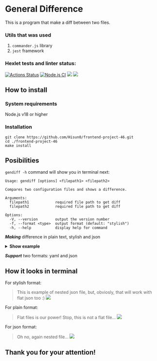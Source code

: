 # General Difference

This is a program that make a diff between two files.

### Utils that was used

1. `commander.js` library
2. `jest` framework

### Hexlet tests and linter status:
[![Actions Status](https://github.com/Hisun0/frontend-project-46/workflows/hexlet-check/badge.svg)](https://github.com/Hisun0/frontend-project-46/actions)
[![Node.js CI](https://github.com/Hisun0/frontend-project-46/actions/workflows/node.js.yml/badge.svg)](https://github.com/Hisun0/frontend-project-46/actions/workflows/node.js.yml)
<a href="https://codeclimate.com/github/Hisun0/frontend-project-46/maintainability"><img src="https://api.codeclimate.com/v1/badges/7df1fb909338a2975b7e/maintainability" /></a>
<a href="https://codeclimate.com/github/Hisun0/frontend-project-46/test_coverage"><img src="https://api.codeclimate.com/v1/badges/7df1fb909338a2975b7e/test_coverage" /></a>

## How to install
### System requirements
Node.js v18 or higher

### Installation

    git clone https://github.com/Hisun0/frontend-project-46.git
    cd ./frontend-project-46
    make install
    
## Posibilities

`gendiff -h` command will show you in terminal next:
   
    Usage: gendiff [options] <filepath1> <filepath2>

    Compares two configuration files and shows a difference.

    Arguments:
      filepath1            required file path to get diff
      filepath2            required file path to get diff

    Options:
      -V, --version        output the version number
      -f, --format <type>  output format (default: "stylish")
      -h, --help           display help for command

***Making*** difference in plain text, stylish and json

<details><summary><b>Show example</b></summary>

For stylish format:

    gendiff filepath1.json filepath2.json
    
    {
        + follow: false
          setting1: Value 1
        - setting2: 200
        - setting3: true
        + setting3: {
              key: value
          }
        + setting4: blah blah
        + setting5: {
              key5: value5
          }
    }
    
For plain format:

    gendiff --format plain path/to/file.yml another/path/file.json

    Property 'common.follow' was added with value: false
    Property 'group1.baz' was updated. From 'bas' to 'bars'
    Property 'group2' was removed
    

</details>
    
***Support*** two formats: yaml and json

## How it looks in terminal

For stylish format:
> This is example of nested json file, but, obviosly, that will work with flat json too :)
<a href="https://asciinema.org/a/gPu2Hzqy6VhcrJ1Tn1OvMYThO" target="_blank"><img src="https://asciinema.org/a/gPu2Hzqy6VhcrJ1Tn1OvMYThO.svg" /></a>

For plain format:
> Flat files is our power! Stop, this is not a flat file...
<a href="https://asciinema.org/a/oS8dT77326eWOCiV0XmxjkEv9" target="_blank"><img src="https://asciinema.org/a/oS8dT77326eWOCiV0XmxjkEv9.svg" /></a>

For json format:
> Oh no, again nested file...
<a href="https://asciinema.org/a/PG81vHcugX0stpNrJsg02SbkK" target="_blank"><img src="https://asciinema.org/a/PG81vHcugX0stpNrJsg02SbkK.svg" /></a>

## Thank you for your attention!
